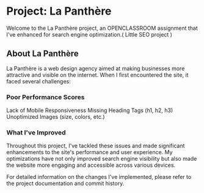 <h1> Project: La Panthère </h1>
Welcome to the La Panthère project, an OPENCLASSROOM assignment that I've enhanced for search engine optimization.( Little SEO project )

<h2>About La Panthère</h2>
La Panthère is a web design agency aimed at making businesses more attractive and visible on the internet. When I first encountered the site, it faced several challenges:

<h3>Poor Performance Scores</h3>
Lack of Mobile Responsiveness
Missing Heading Tags (h1, h2, h3)
Unoptimized Images (size, colors, etc.)
<h3>What I've Improved</h3>
Throughout this project, I've tackled these issues and made significant enhancements to the site's performance and user experience. My optimizations have not only improved search engine visibility but also made the website more engaging and accessible across various devices.

For detailed information on the changes I've implemented, please refer to the project documentation and commit history.

